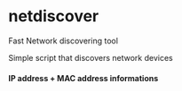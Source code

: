 # netdiscover
Fast Network discovering tool

Simple script that discovers network devices
#### IP address + MAC address informations

